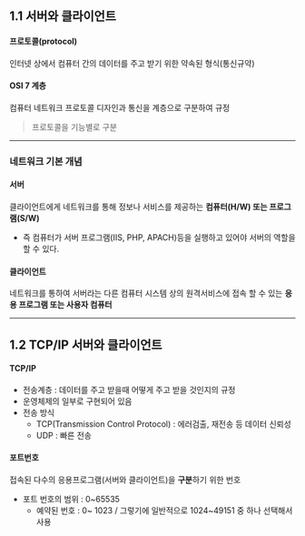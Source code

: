 ## 1.1 서버와 클라이언트

#### 프로토콜(protocol)
인터넷 상에서 컴퓨터 간의 데이터를 주고 받기 위한 약속된 형식(통신규약)

#### OSI 7 계층
컴퓨터 네트워크 프로토콜 디자인과 통신을 계층으로 구분하여 규정
> 프로토콜을 기능별로 구분

-----
### 네트워크 기본 개념

#### 서버
클라이언트에게 네트워크를 통해 정보나 서비스를 제공하는 **컴퓨터(H/W) 또는 프로그램(S/W)** 
 * 즉 컴퓨터가 서버 프로그램(IIS, PHP, APACH)등을 실행하고 있어야 서버의 역할을 할 수 있다.

#### 클라이언트
네트워크를 통하여 서버라는 다른 컴퓨터 시스템 상의 원격서비스에 접속 할 수 있는 **응용 프로그램 또는 사용자 컴퓨터**

---

## 1.2 TCP/IP 서버와 클라이언트

#### TCP/IP
* 전송계층 : 데이터를 주고 받을때 어떻게 주고 받을 것인지의 규정
* 운영체제의 일부로 구현되어 있음
* 전송 방식
  * TCP(Transmission Control Protocol) : 에러검출, 재전송 등 데이터 신뢰성
  * UDP : 빠른 전송
  
#### 포트번호
접속된 다수의 응용프로그램(서버와 클라이언트)을 **구분**하기 위한 번호

* 포트 번호의 범위 : 0~65535
  * 예약된 번호 : 0~ 1023 / 그렇기에 일반적으로 1024~49151 중 하나 선택해서 사용
 
